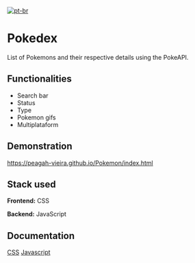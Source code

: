 [![pt-br](https://img.shields.io/badge/lang-pt--br-green.svg)](https://github.com/Peagah-Vieira/Pokemon/blob/master/readme-ptBR.md)
# Pokedex

List of Pokemons and their respective details using the PokeAPI.

## Functionalities

- Search bar
- Status
- Type
- Pokemon gifs
- Multiplataform

## Demonstration

https://peagah-vieira.github.io/Pokemon/index.html

## Stack used

**Frontend:** CSS

**Backend:** JavaScript

## Documentation

[CSS](https://developer.mozilla.org/en-US/docs/Web/CSS)
[Javascript](https://developer.mozilla.org/en-US/docs/Web/JavaScript)
